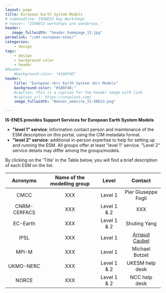 ```yaml
---
layout: page
title: European Earth System Models
# subheadline: ISENES3 Key Workshops
# teaser: "ISENES3 workshops are wonderous."
header:
   image_fullwidth: "header_homepage_13.jpg"
permalink: "/smt-european-esms/"
categories:
    - design
tags:
    - design
    - background color
    - header
#header:
    #background-color: "#186F4D"
header:
    title: "European <br> Earth System <br> Models"
    background-color: "#186F4D;"
    #caption: This is a caption for the header image with link
    #caption_url: https://unsplash.com/
    image_fullwidth: "Banner_website_IS-ENES3.png"

---
```


**IS-ENES provides Support Services for European Earth System Models**

- **"level 1" service**: information contact person and maintenance of the ESM description on this portal, using the CIM metadata format.
- **"level 2" service**: additional in-person expertise to help for setting up and running the ESM. 
All groups offer at least "level 1" service. "Level 2" service details may differ among the groups/models.

By clicking on the 'Title' in the Table below, you will find a brief description of each ESM on the list.

Acronyms | Name of the modelling group | Level | Contact
:-------: | :------------------------: | :--------: | :--------:
CMCC | XXX | Level 1 | Pier Giuseppe Fogli 
CNRM-CERFACS | XXX | Level 1 & 2 | XXX
EC-Earth | XXX | Level 1 & 2 | Shuting Yang
IPSL | XXX | Level 1 | [Arnaud Caubel](arnaud.caubel@lsce.ipsl.fr)
MPI-M | XXX | Level 1 | Michael Botzet
UKMO-NERC | XXX | Level 1 & 2 | UKESM help desk
NORCE | XXX | Level 1 & 2 | NCC help desk
